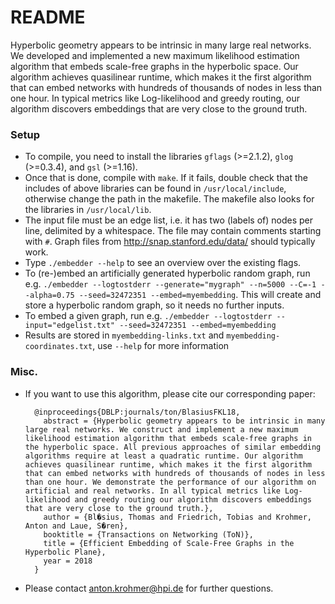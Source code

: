 # README #

Hyperbolic geometry appears to be intrinsic in many large real networks. We developed and implemented a new maximum likelihood estimation algorithm that embeds scale-free graphs in the hyperbolic space. Our algorithm achieves quasilinear runtime, which makes it the first algorithm that can embed networks with hundreds of thousands of nodes in less than one hour. In typical metrics like Log-likelihood and greedy routing, our algorithm discovers embeddings that are very close to the ground truth.

### Setup ###

* To compile, you need to install the libraries `gflags` (>=2.1.2), `glog` (>=0.3.4), and `gsl` (>=1.16). 
* Once that is done, compile with `make`. If it fails, double check that the includes of above libraries can be found in `/usr/local/include`, otherwise change the path in the makefile. The makefile also looks for the libraries in `/usr/local/lib`.
* The input file must be an edge list, i.e. it has two (labels of) nodes per line, delimited by a whitespace. The file may contain comments starting with `#`. Graph files from http://snap.stanford.edu/data/ should typically work.
* Type `./embedder --help` to see an overview over the existing flags.
* To (re-)embed an artificially generated hyperbolic random graph, run e.g. `./embedder --logtostderr --generate="mygraph" --n=5000 --C=-1 --alpha=0.75 --seed=32472351 --embed=myembedding`. This will create and store a hyperbolic random graph, so it needs no further inputs.
* To embed a given graph, run e.g. `./embedder --logtostderr --input="edgelist.txt" --seed=32472351 --embed=myembedding`
* Results are stored in `myembedding-links.txt` and `myembedding-coordinates.txt`, use `--help` for more information

### Misc. ###

* If you want to use this algorithm, please cite our corresponding paper:

        @inproceedings{DBLP:journals/ton/BlasiusFKL18,
          abstract = {Hyperbolic geometry appears to be intrinsic in many large real networks. We construct and implement a new maximum likelihood estimation algorithm that embeds scale-free graphs in the hyperbolic space. All previous approaches of similar embedding algorithms require at least a quadratic runtime. Our algorithm achieves quasilinear runtime, which makes it the first algorithm that can embed networks with hundreds of thousands of nodes in less than one hour. We demonstrate the performance of our algorithm on artificial and real networks. In all typical metrics like Log-likelihood and greedy routing our algorithm discovers embeddings that are very close to the ground truth.},
          author = {Bl�sius, Thomas and Friedrich, Tobias and Krohmer, Anton and Laue, S�ren},
          booktitle = {Transactions on Networking (ToN)},
          title = {Efficient Embedding of Scale-Free Graphs in the Hyperbolic Plane},
          year = 2018
        }
	 
* Please contact anton.krohmer@hpi.de for further questions.